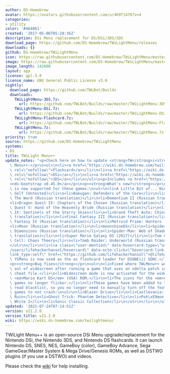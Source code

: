 ```yaml
---
author: DS-Homebrew
avatar: https://avatars.githubusercontent.com/u/46971470?v=4
categories:
- utility
color: '#464061'
created: '2017-05-06T05:28:36Z'
description: DSi Menu replacement for DS/DSi/3DS/2DS
download_page: https://github.com/DS-Homebrew/TWiLightMenu/releases
downloads: {}
github: DS-Homebrew/TWiLightMenu
icon: https://raw.githubusercontent.com/DS-Homebrew/TWiLightMenu/master/booter/Twilight%2B%2B-animated%20icon-fix.gif
image: https://raw.githubusercontent.com/DS-Homebrew/TWiLightMenu/master/logo.png
image_length: 142608
layout: app
license: gpl-3.0
license_name: GNU General Public License v3.0
nightly:
  download_page: https://github.com/TWLBot/Builds
  downloads:
    TWiLightMenu-3DS.7z:
      url: https://github.com/TWLBot/Builds/raw/master/TWiLightMenu-3DS.7z
    TWiLightMenu-DSi.7z:
      url: https://github.com/TWLBot/Builds/raw/master/TWiLightMenu-DSi.7z
    TWiLightMenu-Flashcard.7z:
      url: https://github.com/TWLBot/Builds/raw/master/TWiLightMenu-Flashcard.7z
    TWiLightMenu.7z:
      url: https://github.com/TWLBot/Builds/raw/master/TWiLightMenu.7z
priority: true
source: https://github.com/DS-Homebrew/TWiLightMenu
systems:
- DS
title: TWiLight Menu++
update_notes: "<p>Check here on how to update <strong>TW</strong>i<strong>L</strong>ight\
  \ Menu++:</p>\n<ul>\n<li><a href=\"https://wiki.ds-homebrew.com/twilightmenu/updating-flashcard.html\"\
  \ rel=\"nofollow\">Flashcard</a></li>\n<li><a href=\"https://wiki.ds-homebrew.com/twilightmenu/updating-dsi.html\"\
  \ rel=\"nofollow\">DSi</a></li>\n<li><a href=\"https://wiki.ds-homebrew.com/twilightmenu/updating-3ds.html\"\
  \ rel=\"nofollow\">3DS</a></li>\n</ul>\n<p>Includes <a href=\"https://github.com/DS-Homebrew/nds-bootstrap/releases/tag/v0.45.0\"\
  >nds-bootstrap v0.45.0</a></p>\n<p><strong>What's new?</strong></p>\n<ul>\n<li>Widescreen\
  \ is now supported for these games:\n<ul>\n<li>A Little Bit of... Nintendo Touch\
  \ Golf (Untested)</li>\n<li>Bakugan: Defenders of the Core</li>\n<li>Dementium:\
  \ The Ward (Russian translation)</li>\n<li>Dementium II (Russian translation)</li>\n\
  <li>Dragon Quest IV: Chapters of the Chosen (Russian translation)</li>\n<li>Dragon\
  \ Quest V: Hand of the Heavenly Bride (Russian translation)</li>\n<li>Dragon Quest\
  \ IX: Sentinels of the Starry Skies</li>\n<li>Grand Theft Auto: Chinatown Wars (Russian\
  \ translation)</li>\n<li>Final Fantasy III (Russian translation)</li>\n<li>Final\
  \ Fantasy IV (Russian translation)</li>\n<li>Metroid Prime: Hunters (Russian translation)</li>\n\
  <li>Moon (Russian translation)</li>\n<li>moonshineDS</li>\n<li>Spider-Man: Shattered\
  \ Dimensions (Russian translation)</li>\n<li>Spider-Man: Web of Shadows (Russian\
  \ translation)</li>\n<li>Super Mario Galaxy DS (2017)</li>\n<li>Tom Clancy's Splinter\
  \ Cell: Chaos Theory</li>\n<li>Tomb Raider: Underworld (Russian translation)</li>\n\
  </ul>\n</li>\n<li>(<a class=\"user-mention\" data-hovercard-type=\"user\" data-hovercard-url=\"\
  /users/lifehackerhansol/hovercard\" data-octo-click=\"hovercard-link-click\" data-octo-dimensions=\"\
  link_type:self\" href=\"https://github.com/lifehackerhansol\">@lifehackerhansol</a>)\
  \ YSMenu is now used as the as flashcard loader for DSONE(i) SDHC.</li>\n</ul>\n\
  <p><strong>Bug fixes</strong></p>\n<ul>\n<li>Fixed where TWLMenu++ would not switch\
  \ out of widescreen after running a game that uses an xdelta patch instead of a\
  \ cheat file.</li>\n<li>Widescreen mode is now activated for the widescreen-patched\
  \ <em>Mario Kart DS</em> (USA) ROM.</li>\n<li>The icons for the <em>Castle Conqueror</em>\
  \ games no longer flicker.</li>\n<li>These games have been added to the asynch card\
  \ read blacklist, so you no longer need to manually turn off the feature for those\
  \ games to not crash:\n<ul>\n<li>Blazer Drive</li>\n<li>Castlevania: Portrait of\
  \ Ruin</li>\n<li>Ghost Trick: Phantom Detective</li>\n<li>Pok\xE9mon Black 2 &amp;\
  \ White 2</li>\n<li>Sonic Classic Collection</li>\n</ul>\n</li>\n</ul>"
updated: '2021-07-24T07:14:51Z'
version: v21.2.0
version_title: v21.2.0
wiki: https://wiki.ds-homebrew.com/twilightmenu/
---
```

TWiLight Menu++ is an open-source DSi Menu upgrade/replacement for the Nintendo DSi, the Nintendo 3DS, and Nintendo DS flashcards. It can launch Nintendo DS, SNES, NES, GameBoy (color), GameBoy Advance, Sega GameGear/Master System & Mega Drive/Genesis ROMs, as well as DSTWO plugins (if you use a DSTWO) and videos.

Please check the [wiki](https://wiki.ds-homebrew.com/twilightmenu/) for help installing.
